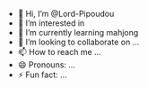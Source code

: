 - 👋 Hi, I’m @Lord-Pipoudou
- 👀 I’m interested in 
- 🌱 I’m currently learning mahjong
- 💞️ I’m looking to collaborate on ...
- 📫 How to reach me ...
- 😄 Pronouns: ...
- ⚡ Fun fact: ...

<!---
Lord-Pipoudou/Lord-Pipoudou is a ✨ special ✨ repository because its `README.md` (this file) appears on your GitHub profile.
You can click the Preview link to take a look at your changes.
--->
